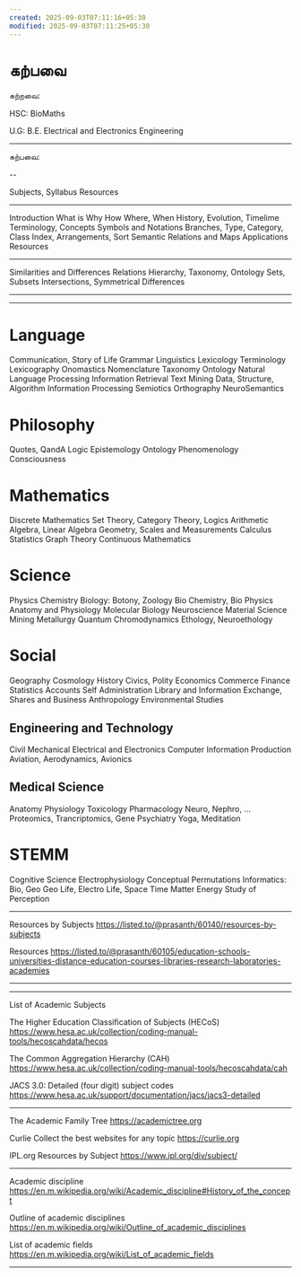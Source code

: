 ```yaml
---
created: 2025-09-03T07:11:16+05:30
modified: 2025-09-03T07:11:25+05:30
---
```


# கற்பவை

கற்றவை:

HSC: BioMaths

U.G: B.E. Electrical and Electronics Engineering 

----

கற்பவை:

--

Subjects, Syllabus 
Resources 

---

Introduction
What is 
Why
How
Where, When
History, Evolution, Timelime
Terminology, Concepts 
Symbols and Notations 
Branches, Type, Category, Class
Index, Arrangements, Sort
Semantic Relations and Maps
Applications 
Resources 

---

Similarities and Differences 
Relations
Hierarchy, Taxonomy, Ontology 
Sets, Subsets
Intersections, Symmetrical Differences 

---


---

# Language 
Communication, Story of Life
Grammar
Linguistics
Lexicology 
Terminology 
Lexicography 
Onomastics
Nomenclature 
Taxonomy 
Ontology 
Natural Language Processing 
Information Retrieval 
Text Mining 
Data, Structure, Algorithm 
Information Processing 
Semiotics 
Orthography 
NeuroSemantics 
 

# Philosophy 
Quotes, QandA
Logic
Epistemology 
Ontology 
Phenomenology 
Consciousness
 
# Mathematics 
Discrete Mathematics
Set Theory, Category Theory, Logics
Arithmetic 
Algebra, Linear Algebra
Geometry, Scales and Measurements 
Calculus 
Statistics 
Graph Theory 
Continuous Mathematics 


# Science 
Physics 
Chemistry 
Biology: Botony, Zoology 
Bio Chemistry, Bio Physics
Anatomy and Physiology 
Molecular Biology
Neuroscience 
Material Science
Mining
Metallurgy 
Quantum Chromodynamics 
Ethology, Neuroethology

# Social
Geography
Cosmology
History 
Civics, Polity
Economics 
Commerce
Finance 
Statistics
Accounts
Self Administration
Library and Information
Exchange, Shares and Business 
Anthropology 
Environmental Studies 


## Engineering and Technology 
Civil
Mechanical 
Electrical and Electronics
Computer 
Information 
Production 
Aviation, Aerodynamics, Avionics

## Medical Science 
Anatomy 
Physiology 
Toxicology 
Pharmacology
Neuro, Nephro, ...
Proteomics, Trancriptomics, Gene 
Psychiatry 
Yoga, Meditation 

# STEMM
Cognitive Science 
Electrophysiology 
Conceptual Permutations
Informatics: Bio, Geo
Geo Life, Electro Life, Space Time Matter Energy 
Study of Perception 

---

Resources by Subjects 
https://listed.to/@prasanth/60140/resources-by-subjects

Resources 
https://listed.to/@prasanth/60105/education-schools-universities-distance-education-courses-libraries-research-laboratories-academies


---




---

List of Academic Subjects

The Higher Education Classification of Subjects (HECoS)
https://www.hesa.ac.uk/collection/coding-manual-tools/hecoscahdata/hecos

The Common Aggregation Hierarchy (CAH)
https://www.hesa.ac.uk/collection/coding-manual-tools/hecoscahdata/cah

JACS 3.0: Detailed (four digit) subject codes
https://www.hesa.ac.uk/support/documentation/jacs/jacs3-detailed

---

The Academic Family Tree
https://academictree.org

Curlie
Collect the best websites for any topic
https://curlie.org

IPL.org
Resources by Subject
https://www.ipl.org/div/subject/

---

Academic discipline
https://en.m.wikipedia.org/wiki/Academic_discipline#History_of_the_concept

Outline of academic disciplines
https://en.m.wikipedia.org/wiki/Outline_of_academic_disciplines

List of academic fields
https://en.m.wikipedia.org/wiki/List_of_academic_fields

---
